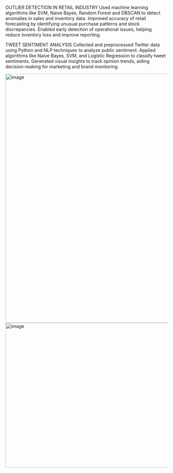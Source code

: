 OUTLIER DETECTION IN RETAIL INDUSTRY
Used machine learning algorithms like SVM, Naive Bayes, Random Forest and DBSCAN to detect anomalies in sales and inventory data.
Improved accuracy of retail forecasting by identifying unusual purchase patterns and stock discrepancies.
Enabled early detection of operational issues, helping reduce inventory loss and improve reporting.

TWEET SENTIMENT ANALYSIS
Collected and preprocessed Twitter data using Python and NLP techniques to analyze public sentiment.
Applied algorithms like Naive Bayes, SVM, and Logistic Regression to classify tweet sentiments.
Generated visual insights to track opinion trends, aiding decision-making for marketing and brand monitoring.

<img width="1400" height="774" alt="image" src="https://github.com/user-attachments/assets/6e6a08a8-124e-4094-9b96-54ead73078f4" />
<img width="1000" height="450" alt="image" src="https://github.com/user-attachments/assets/fab696e4-d216-4271-ba64-f7d5b7337505" />

